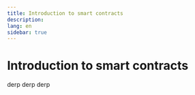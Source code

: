 ```yaml
---
title: Introduction to smart contracts
description:
lang: en
sidebar: true
---
```


# Introduction to smart contracts

derp derp derp
